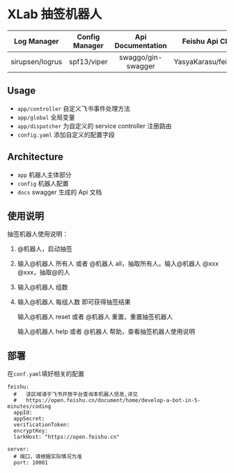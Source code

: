 # XLab 抽签机器人

| Log Manager     | Config Manager | Api Documentation  | Feishu Api Client     |
|:---------------:|:--------------:|:------------------:|:---------------------:|
| sirupsen/logrus | spf13/viper    | swaggo/gin-swagger | YasyaKarasu/feishuapi |

## Usage

- `app/controller` 自定义飞书事件处理方法
- `app/global` 全局变量
- `app/dispatcher` 为自定义的 service controller 注册路由
- `config.yaml` 添加自定义的配置字段

## Architecture

- `app` 机器人主体部分
- `config` 机器人配置
- `docs` swagger 生成的 Api 文档

## 使用说明
抽签机器人使用说明：
1. @机器人，启动抽签
2. 输入@机器人 所有人 或者 @机器人 all，抽取所有人。输入@机器人 @xxx @xxx，抽取@的人
3. 输入@机器人 组数
4. 输入@机器人 每组人数
   即可获得抽签结果
 
    输入@机器人 reset 或者 @机器人 重置，重置抽签机器人
 
    输入@机器人 help 或者 @机器人 帮助，查看抽签机器人使用说明

## 部署
在`conf.yaml`填好相关的配置
```text
feishu:
  #   该区域请于飞书开放平台查询本机器人信息,详见
  #   https://open.feishu.cn/document/home/develop-a-bot-in-5-minutes/coding
  appId: 
  appSecret: 
  verificationToken: 
  encryptKey: 
  larkHost: "https://open.feishu.cn"

server:
  # 端口，请根据实际情况为准
  port: 10001
```